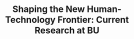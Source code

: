 ---
title: Shaping the New Human-Technology Frontier&#58; Current Research at BU
tag: 
- research
- news 
link: http://www.bu.edu/research/news-events/calendar-events/?eid=190724 
excerpt: <a href="http://www.bu.edu/research/news-events/featured-events-2/research-on-tap-meet-greet-and-learn/" title="Research on Tap">This Research on Tap session</a> will bring together faculty from across BU who develop technology that directly impacts human health and function, who study technology’s impact on human behavior and social organizations, and who consider the implications of new technologies on privacy and security. <a href="http://www.bu.edu/research/news-events/featured-events-2/16748-2/" title="RSVP">RSVP</a> 
--- 